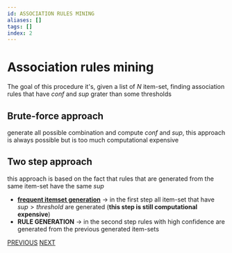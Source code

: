 ```yaml
---
id: ASSOCIATION RULES MINING
aliases: []
tags: []
index: 2
---
```


# Association rules mining

The goal of this procedure it's, given a list of $N$ item-set, finding association rules that have  $conf$ and $sup$ grater than some thresholds

## Brute-force approach

generate all possible combination and compute $conf$ and $sup$, this approach is always possible but is too much computational expensive

## Two step approach

this approach is based on the fact that rules that are generated from the same item-set have the same $sup$

- **[frequent itemset generation](datamining/association_rules/frequent_itemset_generation.md)** -> in the first step all item-set that have $sup \gt threshold$ are generated (**this step is still computational expensive**)
- **RULE GENERATION** -> in the second step rules with high confidence are generated from the previous generated item-sets

[PREVIOUS](datamining/association_rules/association_rules.md) [NEXT](datamining/association_rules/rules_generation.md)
